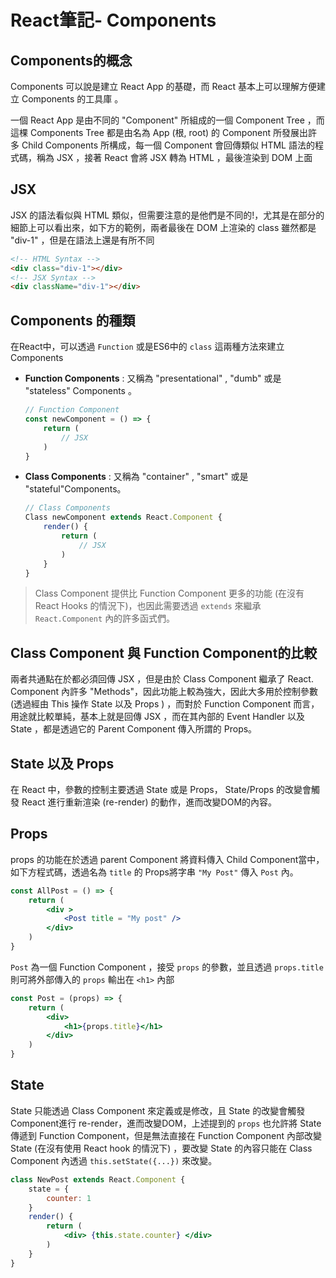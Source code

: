 # React筆記- Components

## Components的概念

Components 可以說是建立 React App 的基礎，而 React 基本上可以理解方便建立 Components 的工具庫 。

一個 React App 是由不同的 "Component" 所組成的一個 Component Tree ，而這棵 Components Tree 都是由名為 App (根, root) 的 Component 所發展出許多 Child Components 所構成，每一個 Component 會回傳類似 HTML 語法的程式碼，稱為 JSX ，接著 React 會將 JSX 轉為 HTML ，最後渲染到 DOM 上面

## JSX

JSX 的語法看似與 HTML 類似，但需要注意的是他們是不同的!，尤其是在部分的細節上可以看出來，如下方的範例，兩者最後在 DOM 上渲染的 class 雖然都是 "div-1" ，但是在語法上還是有所不同

```html
<!-- HTML Syntax -->
<div class="div-1"></div>
<!-- JSX Syntax -->
<div className="div-1"></div>
```

## Components 的種類

在React中，可以透過 `Function` 或是ES6中的 `class` 這兩種方法來建立 Components

*   **Function Components** : 又稱為 "presentational" , "dumb" 或是 "stateless" Components 。  

    ```jsx
    // Function Component
    const newComponent = () => {
        return (
            // JSX 
        )
    }
    ```

* **Class Components** : 又稱為 "container" , "smart" 或是 "stateful"Components。

    ```jsx
    // Class Components
    Class newComponent extends React.Component {
        render() {
            return (
                // JSX 
            )
        }
    }
    ```

> Class Component 提供比 Function Component 更多的功能 (在沒有 React Hooks 的情況下)，也因此需要透過 `extends` 來繼承 `React.Component` 內的許多函式們。

## Class Component 與 Function Component的比較

兩者共通點在於都必須回傳 JSX ，但是由於 Class Component 繼承了 React. Component 內許多 "Methods"，因此功能上較為強大，因此大多用於控制參數 (透過經由 This 操作 State 以及 Props ) ，而對於 Function Component 而言，用途就比較單純，基本上就是回傳 JSX ，而在其內部的 Event Handler 以及 State ，都是透過它的 Parent Component 傳入所謂的 Props。

## State 以及 Props

在 React 中，參數的控制主要透過 State 或是 Props， State/Props 的改變會觸發 React 進行重新渲染 (re-render) 的動作，進而改變DOM的內容。

## Props

props 的功能在於透過 parent Component 將資料傳入 Child Component當中，如下方程式碼，透過名為 `title` 的 Props將字串 `"My Post"` 傳入 `Post` 內。

```jsx
const AllPost = () => {
    return (
        <div >
            <Post title = "My post" />
        </div>
    )
}
```

`Post` 為一個 Function Component ，接受 `props` 的參數，並且透過 `props.title` 則可將外部傳入的 `props` 輸出在 `<h1>` 內部

```jsx
const Post = (props) => {
    return ( 
        <div>
            <h1>{props.title}</h1> 
        </div>
    )
}
```

## State 

State 只能透過  Class Component 來定義或是修改，且 State 的改變會觸發Component進行 re-render，進而改變DOM，上述提到的 `props` 也允許將  State 傳遞到 Function Component，但是無法直接在 Function Component 內部改變 State (在沒有使用 React hook 的情況下) ，要改變 State 的內容只能在 Class Component 內透過 `this.setState({...})` 來改變。

```jsx
class NewPost extends React.Component {
    state = {
        counter: 1
    }
    render() {
        return ( 
            <div> {this.state.counter} </div>
        )
    }
}
```
